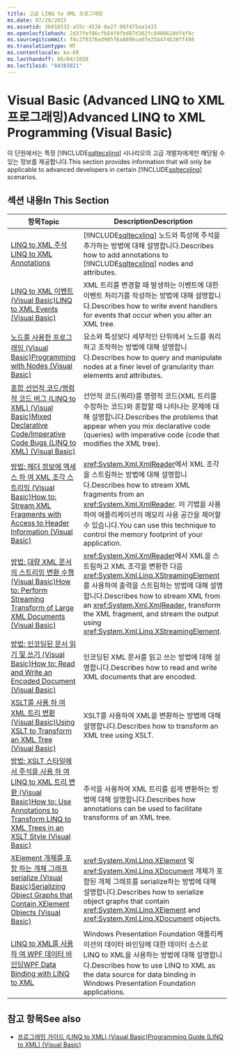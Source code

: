 ```yaml
---
title: 고급 LINQ to XML 프로그래밍
ms.date: 07/20/2015
ms.assetid: 36018532-a55c-4538-8a27-98f475ea3415
ms.openlocfilehash: 2d37fef86cfb54f4fbd87d302fc8486610df4f9c
ms.sourcegitcommit: f8c270376ed905f6a8896ce0fe25b4f4b38ff498
ms.translationtype: MT
ms.contentlocale: ko-KR
ms.lasthandoff: 06/04/2020
ms.locfileid: "84383821"
---
```

# <a name="advanced-linq-to-xml-programming-visual-basic"></a><span data-ttu-id="6927f-102">Visual Basic (Advanced LINQ to XML 프로그래밍)</span><span class="sxs-lookup"><span data-stu-id="6927f-102">Advanced LINQ to XML Programming (Visual Basic)</span></span>
<span data-ttu-id="6927f-103">이 단원에서는 특정 [!INCLUDE[sqltecxlinq](~/includes/sqltecxlinq-md.md)] 시나리오의 고급 개발자에게만 해당될 수 있는 정보를 제공합니다.</span><span class="sxs-lookup"><span data-stu-id="6927f-103">This section provides information that will only be applicable to advanced developers in certain [!INCLUDE[sqltecxlinq](~/includes/sqltecxlinq-md.md)] scenarios.</span></span>  
  
## <a name="in-this-section"></a><span data-ttu-id="6927f-104">섹션 내용</span><span class="sxs-lookup"><span data-stu-id="6927f-104">In This Section</span></span>  
  
|<span data-ttu-id="6927f-105">항목</span><span class="sxs-lookup"><span data-stu-id="6927f-105">Topic</span></span>|<span data-ttu-id="6927f-106">Description</span><span class="sxs-lookup"><span data-stu-id="6927f-106">Description</span></span>|  
|-----------|-----------------|  
|[<span data-ttu-id="6927f-107">LINQ to XML 주석</span><span class="sxs-lookup"><span data-stu-id="6927f-107">LINQ to XML Annotations</span></span>](linq-to-xml-annotations.md)|<span data-ttu-id="6927f-108">[!INCLUDE[sqltecxlinq](~/includes/sqltecxlinq-md.md)] 노드와 특성에 주석을 추가하는 방법에 대해 설명합니다.</span><span class="sxs-lookup"><span data-stu-id="6927f-108">Describes how to add annotations to [!INCLUDE[sqltecxlinq](~/includes/sqltecxlinq-md.md)] nodes and attributes.</span></span>|  
|[<span data-ttu-id="6927f-109">LINQ to XML 이벤트 (Visual Basic)</span><span class="sxs-lookup"><span data-stu-id="6927f-109">LINQ to XML Events (Visual Basic)</span></span>](linq-to-xml-events.md)|<span data-ttu-id="6927f-110">XML 트리를 변경할 때 발생하는 이벤트에 대한 이벤트 처리기를 작성하는 방법에 대해 설명합니다.</span><span class="sxs-lookup"><span data-stu-id="6927f-110">Describes how to write event handlers for events that occur when you alter an XML tree.</span></span>|  
|[<span data-ttu-id="6927f-111">노드를 사용한 프로그래밍 (Visual Basic)</span><span class="sxs-lookup"><span data-stu-id="6927f-111">Programming with Nodes (Visual Basic)</span></span>](programming-with-nodes.md)|<span data-ttu-id="6927f-112">요소와 특성보다 세부적인 단위에서 노드를 쿼리하고 조작하는 방법에 대해 설명합니다.</span><span class="sxs-lookup"><span data-stu-id="6927f-112">Describes how to query and manipulate nodes at a finer level of granularity than elements and attributes.</span></span>|  
|[<span data-ttu-id="6927f-113">혼합 선언적 코드/명령적 코드 버그 (LINQ to XML) (Visual Basic)</span><span class="sxs-lookup"><span data-stu-id="6927f-113">Mixed Declarative Code/Imperative Code Bugs (LINQ to XML) (Visual Basic)</span></span>](mixed-declarative-code-imperative-code-bugs-linq-to-xml.md)|<span data-ttu-id="6927f-114">선언적 코드(쿼리)를 명령적 코드(XML 트리를 수정하는 코드)와 혼합할 때 나타나는 문제에 대해 설명합니다.</span><span class="sxs-lookup"><span data-stu-id="6927f-114">Describes the problems that appear when you mix declarative code (queries) with imperative code (code that modifies the XML tree).</span></span>|  
|[<span data-ttu-id="6927f-115">방법: 헤더 정보에 액세스 하 여 XML 조각 스트리밍 (Visual Basic)</span><span class="sxs-lookup"><span data-stu-id="6927f-115">How to: Stream XML Fragments with Access to Header Information (Visual Basic)</span></span>](how-to-stream-xml-fragments-with-access-to-header-information.md)|<span data-ttu-id="6927f-116"><xref:System.Xml.XmlReader>에서 XML 조각을 스트림하는 방법에 대해 설명합니다.</span><span class="sxs-lookup"><span data-stu-id="6927f-116">Describes how to stream XML fragments from an <xref:System.Xml.XmlReader>.</span></span> <span data-ttu-id="6927f-117">이 기법을 사용하여 애플리케이션의 메모리 사용 공간을 제어할 수 있습니다.</span><span class="sxs-lookup"><span data-stu-id="6927f-117">You can use this technique to control the memory footprint of your application.</span></span>|  
|[<span data-ttu-id="6927f-118">방법: 대량 XML 문서의 스트리밍 변환 수행 (Visual Basic)</span><span class="sxs-lookup"><span data-stu-id="6927f-118">How to: Perform Streaming Transform of Large XML Documents (Visual Basic)</span></span>](how-to-perform-streaming-transform-of-large-xml-documents.md)|<span data-ttu-id="6927f-119"><xref:System.Xml.XmlReader>에서 XML을 스트림하고 XML 조각을 변환한 다음 <xref:System.Xml.Linq.XStreamingElement>를 사용하여 출력을 스트림하는 방법에 대해 설명합니다.</span><span class="sxs-lookup"><span data-stu-id="6927f-119">Describes how to stream XML from an <xref:System.Xml.XmlReader>, transform the XML fragment, and stream the output using <xref:System.Xml.Linq.XStreamingElement>.</span></span>|  
|[<span data-ttu-id="6927f-120">방법: 인코딩된 문서 읽기 및 쓰기 (Visual Basic)</span><span class="sxs-lookup"><span data-stu-id="6927f-120">How to: Read and Write an Encoded Document (Visual Basic)</span></span>](how-to-read-and-write-an-encoded-document.md)|<span data-ttu-id="6927f-121">인코딩된 XML 문서를 읽고 쓰는 방법에 대해 설명합니다.</span><span class="sxs-lookup"><span data-stu-id="6927f-121">Describes how to read and write XML documents that are encoded.</span></span>|  
|[<span data-ttu-id="6927f-122">XSLT를 사용 하 여 XML 트리 변환 (Visual Basic)</span><span class="sxs-lookup"><span data-stu-id="6927f-122">Using XSLT to Transform an XML Tree (Visual Basic)</span></span>](using-xslt-to-transform-an-xml-tree.md)|<span data-ttu-id="6927f-123">XSLT를 사용하여 XML을 변환하는 방법에 대해 설명합니다.</span><span class="sxs-lookup"><span data-stu-id="6927f-123">Describes how to transform an XML tree using XSLT.</span></span>|  
|[<span data-ttu-id="6927f-124">방법: XSLT 스타일에서 주석을 사용 하 여 LINQ to XML 트리 변환 (Visual Basic)</span><span class="sxs-lookup"><span data-stu-id="6927f-124">How to: Use Annotations to Transform LINQ to XML Trees in an XSLT Style (Visual Basic)</span></span>](how-to-use-annotation-trees-to-transform-linq-to-xml-trees-in-an-xslt-style.md)|<span data-ttu-id="6927f-125">주석을 사용하여 XML 트리를 쉽게 변환하는 방법에 대해 설명합니다.</span><span class="sxs-lookup"><span data-stu-id="6927f-125">Describes how annotations can be used to facilitate transforms of an XML tree.</span></span>|  
|[<span data-ttu-id="6927f-126">XElement 개체를 포함 하는 개체 그래프 serialize (Visual Basic)</span><span class="sxs-lookup"><span data-stu-id="6927f-126">Serializing Object Graphs that Contain XElement Objects (Visual Basic)</span></span>](serializing-object-graphs-that-contain-xelement-objects.md)|<span data-ttu-id="6927f-127"><xref:System.Xml.Linq.XElement> 및 <xref:System.Xml.Linq.XDocument> 개체가 포함된 개체 그래프를 serialize하는 방법에 대해 설명합니다.</span><span class="sxs-lookup"><span data-stu-id="6927f-127">Describes how to serialize object graphs that contain <xref:System.Xml.Linq.XElement> and <xref:System.Xml.Linq.XDocument> objects.</span></span>|  
|[<span data-ttu-id="6927f-128">LINQ to XML를 사용 하 여 WPF 데이터 바인딩</span><span class="sxs-lookup"><span data-stu-id="6927f-128">WPF Data Binding with LINQ to XML</span></span>](/visualstudio/designers/wpf-data-binding-with-linq-to-xml-overview)|<span data-ttu-id="6927f-129">Windows Presentation Foundation 애플리케이션의 데이터 바인딩에 대한 데이터 소스로 LINQ to XML을 사용하는 방법에 대해 설명합니다.</span><span class="sxs-lookup"><span data-stu-id="6927f-129">Describes how to use LINQ to XML as the data source for data binding in Windows Presentation Foundation applications.</span></span>|  
  
## <a name="see-also"></a><span data-ttu-id="6927f-130">참고 항목</span><span class="sxs-lookup"><span data-stu-id="6927f-130">See also</span></span>

- [<span data-ttu-id="6927f-131">프로그래밍 가이드 (LINQ to XML) (Visual Basic)</span><span class="sxs-lookup"><span data-stu-id="6927f-131">Programming Guide (LINQ to XML) (Visual Basic)</span></span>](programming-guide-linq-to-xml.md)
